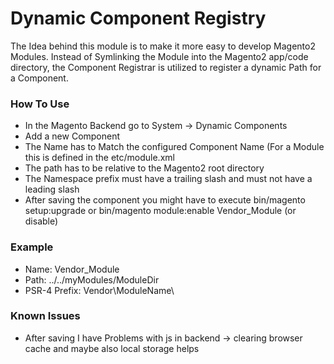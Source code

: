 # Dynamic Component Registry

The Idea behind this module is to make it more easy to develop Magento2 Modules. Instead of Symlinking the Module into the Magento2 app/code directory, the Component Registrar is utilized to register a dynamic Path for a Component.

### How To Use

- In the Magento Backend go to System -> Dynamic Components
- Add a new Component
- The Name has to Match the configured Component Name (For a Module this is defined in the etc/module.xml
- The path has to be relative to the Magento2 root directory
- The Namespace prefix must have a trailing slash and must not have a leading slash
- After saving the component you might have to execute bin/magento setup:upgrade or bin/magento module:enable Vendor_Module (or disable)

### Example
- Name: Vendor_Module
- Path: ../../myModules/ModuleDir
- PSR-4 Prefix: Vendor\ModuleName\


### Known Issues
- After saving I have Problems with js in backend -> clearing browser cache and maybe also local storage helps

